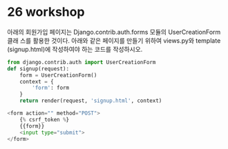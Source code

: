 # 26 workshop

아래의 회원가입 페이지는 Django.contrib.auth.forms 모듈의 UserCreationForm 클래
스를 활용한 것이다. 아래와 같은 페이지를 만들기 위하여 views.py와 template
(signup.html)에 작성하여야 하는 코드를 작성하시오.

```python
from django.contrib.auth import UserCreationForm
def signup(request):
    form = UserCreationForm()
    context = {
        'form': form
    }
    return render(request, 'signup.html', context)

<form action="" method="POST">
	{% csrf_token %}
	{{form}}
	<input type="submit">
</form>
```